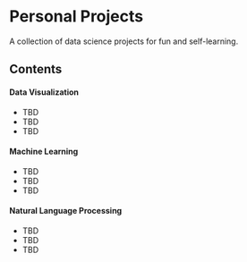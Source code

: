 # Personal Projects
A collection of data science projects for fun and self-learning.

## Contents
#### Data Visualization
- TBD
- TBD
- TBD

#### Machine Learning
- TBD
- TBD
- TBD

#### Natural Language Processing
- TBD
- TBD
- TBD
